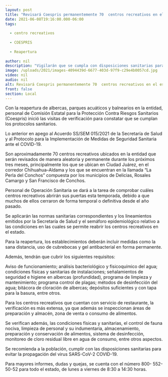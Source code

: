 ```yaml
---
layout: post
title: "Revisará Coespris permanentemente 70  centros recreativos en el estado por reapertura"
date: 2021-06-08T19:16:00.000-06:00
tags:
  
  - centro recreativos
  
  - COESPRIS
  
  - Reapertura
  
author: nil
description: "Vigilarán que se cumpla con disposiciones sanitarias para evitar la propagación del COVID-19"
image: /uploads/2021/images-4094439d-6677-403d-97f9-c29e4b0057cd.jpg
video: nil
audio: nil
alt: Revisará Coespris permanentemente 70  centros recreativos en el estado por reapertura
front: false
section: Local
---
```


Con la reapertura de albercas, parques acuáticos y balnearios en la entidad, personal de Comisión Estatal para la Protección Contra Riesgos Sanitarios (Coespris) inició las visitas de verificación para constatar que se cumplan los protocolos sanitarios.

Lo anterior en apego al Acuerdo SS/SEM 015/2021 de la Secretaría de Salud y al Protocolo para la Implementación de Medidas de Seguridad Sanitaria ante el COVID-19.

Son aproximadamente 70 centros recreativos ubicados en la entidad que serán revisados de manera aleatoria y permanente durante los próximos tres meses, principalmente los que se ubican en Ciudad Juárez, en el corredor Chihuahua–Aldama y los que se encuentran en la llamada “La Perla del Conchos” compuesta por los municipios de Delicias, Rosales Camargo y San Francisco de Conchos.

Personal de Operación Sanitaria se dará a la tarea de comprobar cuáles centros recreativos abrirán sus puertas esta temporada, debido a que muchos de ellos cerraron de forma temporal o definitiva desde el año pasado.

Se aplicarán las normas sanitarias correspondientes y los lineamientos emitidos por la Secretaría de Salud y el  semáforo epidemiológico relativo a las condiciones en las cuales se permite reabrir los centros recreativos en el estado.

Para la reapertura, los establecimientos deberán incluir medidas como la sana distancia, uso de cubrebocas y gel antibacterial en forma permanente.

Además, tendrán que cubrir los siguientes requisitos: 

Aviso de funcionamiento; análisis bacteriológico y fisicoquímico del agua; condiciones físicas y sanitarias de instalaciones; señalamientos de seguridad e higiene en albercas (profundidad), programa de limpieza y mantenimiento; programa control de plagas; métodos de desinfección del agua; bitácora de cloración de albercas; depósitos suficientes y con tapa para la basura, entre otros.

Para los centros recreativos que cuentan con servicio de restaurante, la verificación es más extensa, ya que además se inspeccionan áreas de preparación y almacén, zona de venta o consumo de alimentos.

Se verifican además, las condiciones físicas y sanitarias, el control de fauna nociva, limpieza de personal y su indumentaria, almacenamiento, preparación y conservación de alimentos, sistema de desinfección, monitoreo de cloro residual libre en agua de consumo, entre otros aspectos.

Se recomienda a la población, cumplir con las disposiciones sanitarias para evitar la propagación del virus SARS-CoV-2 COVID-19.

Para mayores informes, dudas y quejas, se cuenta con el número 800- 552- 50-52 para todo el estado, de lunes a viernes de 8:30 a 14:30 horas.